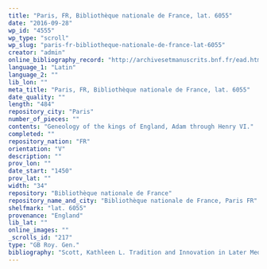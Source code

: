 ```yaml
---
title: "Paris, FR, Bibliothèque nationale de France, lat. 6055"
date: "2016-09-28"
wp_id: "4555"
wp_type: "scroll"
wp_slug: "paris-fr-bibliotheque-nationale-de-france-lat-6055"
creator: "admin"
online_bibliography_record: "http://archivesetmanuscrits.bnf.fr/ead.html?id=FRBNFEAD000065080"
language_1: "Latin"
language_2: ""
lib_lon: ""
meta_title: "Paris, FR, Bibliothèque nationale de France, lat. 6055"
date_quality: ""
length: "484"
repository_city: "Paris"
number_of_pieces: ""
contents: "Geneology of the kings of England, Adam through Henry VI."
completed: ""
repository_nation: "FR"
orientation: "V"
description: ""
prov_lon: ""
date_start: "1450"
prov_lat: ""
width: "34"
repository: "Bibliothèque nationale de France"
repository_name_and_city: "Bibliothèque nationale de France, Paris FR"
shelfmark: "lat. 6055"
provenance: "England"
lib_lat: ""
online_images: ""
_scrolls_id: "217"
type: "GB Roy. Gen."
bibliography: "Scott, Kathleen L. Tradition and Innovation in Later Medieval English Manuscripts. London: The British Library, 2007, 169 n.309."
---
```



